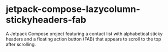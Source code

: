 # jetpack-compose-lazycolumn-stickyheaders-fab
A Jetpack Compose project featuring a contact list with alphabetical sticky headers and a floating action button (FAB) that appears to scroll to the top after scrolling.
